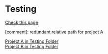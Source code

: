 # Testing

[Check this page](/Testing)

[comment]: redundant relative path for project A

[Project A in Testing Folder](/Testing/subproject-a)\
[Project B in Testing Folder](subproject-b)
